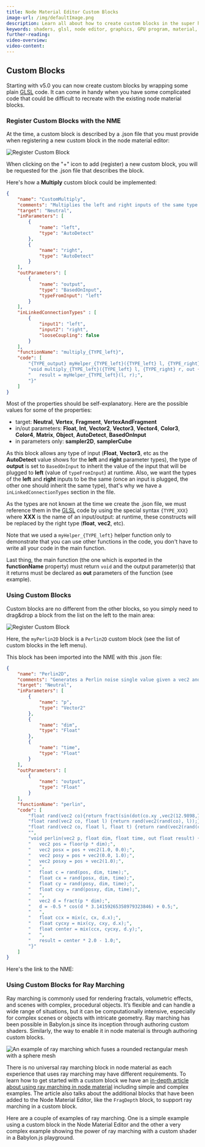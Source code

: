 ```yaml
---
title: Node Material Editor Custom Blocks
image-url: /img/defaultImage.png
description: Learn all about how to create custom blocks in the super handy Node Material Editor.
keywords: shaders, glsl, node editor, graphics, GPU program, material, NME, Node Material, Node Material Editor
further-reading:
video-overview:
video-content:
---
```


## Custom Blocks

Starting with v5.0 you can now create custom blocks by wrapping some plain [GLSL](https://www.khronos.org/opengl/wiki/OpenGL_Shading_Language) code. It can come in handy when you have some complicated code that could be difficult to recreate with the existing node material blocks.

### Register Custom Blocks with the NME

At the time, a custom block is described by a .json file that you must provide when registering a new custom block in the node material editor:

![Register Custom Block](/img/how_to/Materials/customBlock_register.jpg)

When clicking on the "+" icon to add (register) a new custom block, you will be requested for the .json file that describes the block.

Here's how a **Multiply** custom block could be implemented:
```json
{
    "name": "CustomMultiply",
    "comments": "Multiplies the left and right inputs of the same type together",
    "target": "Neutral",
    "inParameters": [
        {
            "name": "left",
            "type": "AutoDetect"
        },
        {
            "name": "right",
            "type": "AutoDetect"
        }
    ],
    "outParameters": [
        {
            "name": "output",
            "type": "BasedOnInput",
            "typeFromInput": "left"
        }
    ],
    "inLinkedConnectionTypes" : [
        {
            "input1": "left",
            "input2": "right",
            "looseCoupling": false
        }
    ],
    "functionName": "multiply_{TYPE_left}",
    "code": [
        "{TYPE_output} myHelper_{TYPE_left}({TYPE_left} l, {TYPE_right} r) { return l * r; }",
        "void multiply_{TYPE_left}({TYPE_left} l, {TYPE_right} r, out {TYPE_output} result) {",
        "   result = myHelper_{TYPE_left}(l, r);",
        "}"
    ]    
}
```
Most of the properties should be self-explanatory. Here are the possible values for some of the properties:
* target: **Neutral**, **Vertex**, **Fragment**, **VertexAndFragment**
* in/out parameters: **Float**, **Int**, **Vector2**, **Vector3**, **Vector4**, **Color3**, **Color4**, **Matrix**, **Object**, **AutoDetect**, **BasedOnInput**
* in parameters only: **sampler2D**, **samplerCube**

As this block allows any type of input (**Float**, **Vector3**, etc as the **AutoDetect** value shows for the **left** and **right** parameter types), the type of **output** is set to `BasedOnInput` to inherit the value of the input that will be plugged to **left** (value of `typeFromInput`) at runtime. Also, we want the types of the **left** and **right** inputs to be the same (once an input is plugged, the other one should inherit the same type), that's why we have a `inLinkedConnectionTypes` section in the file.

As the types are not known at the time we create the .json file, we must reference them in the [GLSL](https://www.khronos.org/opengl/wiki/OpenGL_Shading_Language) code by using the special syntax `{TYPE_XXX}` where **XXX** is the name of an input/output: at runtime, these constructs will be replaced by the right type (**float**, **vec2**, etc).

Note that we used a `myHelper_{TYPE_left}` helper function only to demonstrate that you can use other functions in the code, you don't have to write all your code in the main function.

Last thing, the main function (the one which is exported in the **functionName** property) must return `void` and the output parameter(s) that it returns must be declared as **out** parameters of the function (see example).

### Using Custom Blocks

Custom blocks are no different from the other blocks, so you simply need to drag&drop a block from the list on the left to the main area:

![Register Custom Block](/img/how_to/Materials/customBlock_use.jpg)

Here, the `myPerlin2D` block is a `Perlin2D` custom block (see the list of custom blocks in the left menu).

This block has been imported into the NME with this .json file:
```json
{
    "name": "Perlin2D",
    "comments": "Generates a Perlin noise single value given a vec2 and time",
    "target": "Neutral",
    "inParameters": [
        {
            "name": "p",
            "type": "Vector2"
        },
        {
            "name": "dim",
            "type": "Float"
        },
        {
            "name": "time",
            "type": "Float"
        }
    ],
    "outParameters": [
        {
            "name": "output",
            "type": "Float"
        }
    ],
    "functionName": "perlin",
    "code": [
        "float rand(vec2 co){return fract(sin(dot(co.xy ,vec2(12.9898,78.233))) * 43758.5453);}", 
        "float rand(vec2 co, float l) {return rand(vec2(rand(co), l));}", 
        "float rand(vec2 co, float l, float t) {return rand(vec2(rand(co, l), t));}", 
        "", 
        "void perlin(vec2 p, float dim, float time, out float result) {", 
        "   vec2 pos = floor(p * dim);", 
        "   vec2 posx = pos + vec2(1.0, 0.0);", 
        "   vec2 posy = pos + vec2(0.0, 1.0);", 
        "   vec2 posxy = pos + vec2(1.0);", 
        "   ", 
        "   float c = rand(pos, dim, time);", 
        "   float cx = rand(posx, dim, time);", 
        "   float cy = rand(posy, dim, time);", 
        "   float cxy = rand(posxy, dim, time);", 
        "   ", 
        "   vec2 d = fract(p * dim);", 
        "   d = -0.5 * cos(d * 3.14159265358979323846) + 0.5;", 
        "   ", 
        "   float ccx = mix(c, cx, d.x);", 
        "   float cycxy = mix(cy, cxy, d.x);", 
        "   float center = mix(ccx, cycxy, d.y);", 
        "   ", 
        "   result = center * 2.0 - 1.0;", 
        "}"
    ]    
}
```

Here's the link to the NME: <NME id="#3WEKUZ#1" title="Custom Perlin2D block" description="A node material which is using a custom Perlin2D block" image="/img/playgroundsAndNMEs/NMEPerlin2DCustomBlock.jpg"/>

### Using Custom Blocks for Ray Marching
Ray marching is commonly used for rendering fractals, volumetric effects, and scenes with complex, procedural objects. It’s flexible and can handle a wide range of situations, but it can be computationally intensive, especially for complex scenes or objects with intricate geometry. Ray marching has been possible in Babylon.js since its inception through authoring custom shaders. Similarly, the way to enable it in node material is through authoring custom blocks. 

![An example of ray marching which fuses a rounded rectangular mesh with a sphere mesh](/img/tools/nme/rayMarchingExample.jpg)

There is no universal ray marching block in node material as each experience that uses ray marching may have different requirements. To learn how to get started with a custom block we have an [in-depth article about using ray marching in node material](https://medium.com/@babylonjs/ray-marching-in-the-babylon-js-node-material-editor-967b5b8c269c) including simple and complex examples. The article also talks about the additional blocks that have been added to the Node Material Editor, like the `FragDepth` block, to support ray marching in a custom block. 

Here are a couple of examples of ray marching. One is a simple example using a custom block in the Node Material Editor and the other a very complex example showing the power of ray marching with a custom shader in a Babylon.js playground.

<NME id="#GD8DSL#27" title="Ray Marching Custom Block" description="A node material which uses a custom Ray Marching block" image="/img/playgroundsAndNMEs/rayMarchingNME.jpg"/>

<Playground id="#M3QR7E#78" title="Snail Ray Marching Scene" description="A complex example of ray marching with a custom block." image="/img/playgroundsAndNMEs/rayMarchingSnail.jpg"/>
